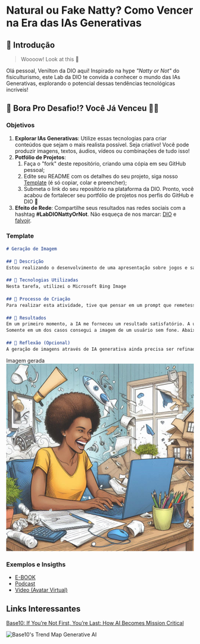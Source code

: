 # Natural ou Fake Natty? Como Vencer na Era das IAs Generativas

## 🚀 Introdução

> Woooow! Look at this 👀

Olá pessoal, Venilton da DIO aqui! Inspirado na hype _"Natty or Not"_ do fisiculturismo, este Lab da DIO te convida a conhecer o mundo das IAs Generativas, explorando o potencial dessas tendências tecnológicas incríveis!

## 🎯 Bora Pro Desafio!? Você Já Venceu 💪🤓

### Objetivos

1. **Explorar IAs Generativas**: Utilize essas tecnologias para criar conteúdos que sejam o mais realista possível. Seja criativo! Você pode produzir imagens, textos, áudios, vídeos ou combinações de tudo isso!
1. **Potfólio de Projetos**:
    1. Faça o "fork" deste repositório, criando uma cópia em seu GitHub pessoal;
    2. Edite seu README com os detalhes do seu projeto, siga nosso [Template](#template) (é só copiar, colar e preencher);
    3. Submeta o link do seu repositório na plataforma da DIO. Pronto, você acabou de fortalecer seu portfólio de projetos nos perfis do GitHub e DIO 🚀
1. **Efeito de Rede**: Compartilhe seus resultados nas redes sociais com a hashtag **#LabDIONattyOrNot**. Não esqueça de nos marcar: [DIO](https://www.linkedin.com/school/dio-makethechange) e [falvojr](https://www.linkedin.com/in/falvojr).

### Template

```markdown
# Geração de Imagem

## 📒 Descrição
Estou realizando o desenvolvimento de uma apresentação sobre jogos e saúde e precisei exemplificar o conceito de Imersão. Para isso, criei utilizando IA generativa uma imagem que representasse esse conceito.

## 🤖 Tecnologias Utilizadas
Nesta tarefa, utilizei o Microsoft Bing Image 

## 🧐 Processo de Criação
Para realizar esta atividade, tive que pensar em um prompt que remetesse a ideia de imersão e estado de fluxo. Assim, pensei em um prompt que envolvesse uma pessoa trabalhando no computador e várias distrações ao seu redor.

## 🚀 Resultados
Em um primeiro momento, a IA me forneceu um resultado satisfatório. A única resalva é que eu não queria o usuário trabalhando ouvindo música em um fone. Porém, mesmo fazendo essa restrição no prompt, ainda assim o mesmo gerava imagens de usuários usando fones de ouvido.
Somente em um dos casos consegui a imagem de um usuário sem fone. Abaixo temos o resultado.

## 💭 Reflexão (Opcional)
A geração de imagens através de IA generativa ainda precisa ser refinada. Em muitos casos, é possível perceber artefatos no resultado como a colorização e composições descontextualizadas. 
```
Imagem gerada
![Imagem](https://github.com/josericardojr/lab-natty-or-not/blob/main/img_flow.jpg)

### Exemplos e Insigths

- [E-BOOK](/exemplos/E-BOOK.md)
- [Podcast](/exemplos/PODCAST.md)
- [Vídeo (Avatar Virtual)](/exemplos/VIDEO.md)

## Links Interessantes

[Base10: If You’re Not First, You’re Last: How AI Becomes Mission Critical](https://base10.vc/post/generative-ai-mission-critical/)

![Base10's Trend Map Generative AI](https://github.com/digitalinnovationone/lab-natty-or-not/assets/730492/f4df26e8-f8f7-4419-8252-c69d73ea930c)
